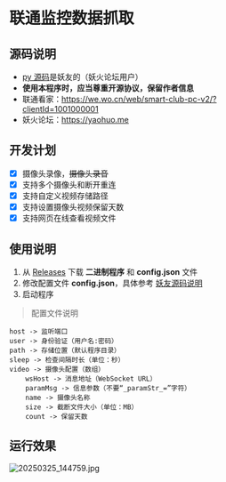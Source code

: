 # 联通监控数据抓取

## 源码说明

- [py 源码](back)是妖友的（妖火论坛用户）
- **使用本程序时，应当尊重开源协议，保留作者信息**
- 联通看家：https://we.wo.cn/web/smart-club-pc-v2/?clientId=1001000001
- 妖火论坛：https://yaohuo.me

## 开发计划

- [x] 摄像头录像，~~摄像头录音~~
- [x] 支持多个摄像头和断开重连
- [x] 支持自定义视频存储路径
- [x] 支持设置摄像头视频保留天数
- [x] 支持网页在线查看视频文件

## 使用说明

1. 从 [Releases](https://github.com/zgcwkjOpenProject/GO_UnicomMonitor/releases) 下载 **二进制程序** 和 **config.json** 文件
2. 修改配置文件 **config.json**，具体参考 [妖友源码说明](back)
3. 启动程序

> 配置文件说明

```
host -> 监听端口
user -> 身份验证（用户名:密码）
path -> 存储位置（默认程序目录）
sleep -> 检查间隔时长（单位：秒）
video -> 摄像头配置（数组）
    wsHost -> 消息地址（WebSocket URL）
    paramMsg -> 信息参数（不要“_paramStr_=”字符）
    name -> 摄像头名称
    size -> 截断文件大小（单位：MB）
    count -> 保留天数
```

## 运行效果

![20250325_144759.jpg](img/20250325_144759.jpg)


